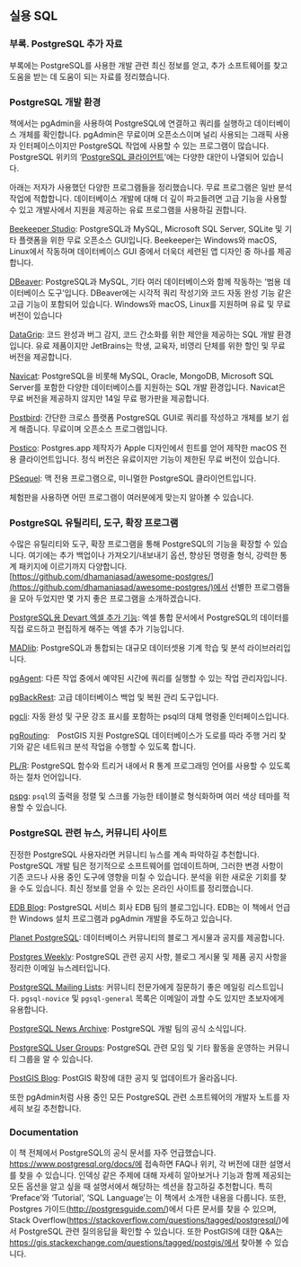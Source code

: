 ## 실용 SQL
### 부록. PostgreSQL 추가 자료

부록에는 PostgreSQL를 사용한 개발 관련 최신 정보를 얻고, 추가 소프트웨어를 찾고 도움을 받는 데 도움이 되는 자료를 정리했습니다.

### PostgreSQL 개발 환경

책에서는 pgAdmin을 사용하여 PostgreSQL에 연결하고 쿼리를 실행하고 데이터베이스 개체를 확인합니다. pgAdmin은 무료이며 오픈소스이며 널리 사용되는 그래픽 사용자 인터페이스이지만 PostgreSQL 작업에 사용할 수 있는 프로그램이 많습니다. PostgreSQL 위키의 ‘[PostgreSQL 클라이언트](https://wiki.postgresql.org/wiki/PostgreSQL_Clients)’에는 다양한 대안이 나열되어 있습니다.

아래는 저자가 사용했던 다양한 프로그램들을 정리했습니다. 무료 프로그램은 일반 분석 작업에 적합합니다. 데이터베이스 개발에 대해 더 깊이 파고들려면 고급 기능을 사용할 수 있고 개발사에서 지원을 제공하는 유료 프로그램을 사용하길 권합니다.

[Beekeeper Studio](https://www.beekeeperstudio.io/): PostgreSQL과 MySQL, Microsoft SQL Server, SQLite 및 기타 플랫폼을 위한 무료 오픈소스 GUI입니다. Beekeeper는 Windows와 macOS, Linux에서 작동하며 데이터베이스 GUI 중에서 더욱더 세련된 앱 디자인 중 하나를 제공합니다.

[DBeaver](https://dbeaver.com/): PostgreSQL과 MySQL, 기타 여러 데이터베이스와 함께 작동하는 ‘범용 데이터베이스 도구’입니다. DBeaver에는 시각적 쿼리 작성기와 코드 자동 완성 기능 같은 고급 기능이 포함되어 있습니다. Windows와 macOS, Linux를 지원하며 유료 및 무료 버전이 있습니다

[DataGrip](https://www.jetbrains.com/datagrip/): 코드 완성과 버그 감지, 코드 간소화를 위한 제안을 제공하는 SQL 개발 환경입니다. 유료 제품이지만 JetBrains는 학생, 교육자, 비영리 단체를 위한 할인 및 무료 버전을 제공합니다.

[Navicat](https://www.navicat.com/): PostgreSQL을 비롯해 MySQL, Oracle, MongoDB, Microsoft SQL Server를 포함한 다양한 데이터베이스를 지원하는 SQL 개발 환경입니다. Navicat은 무료 버전을 제공하지 않지만 14일 무료 평가판을 제공합니다.

[Postbird](https://github.com/Paxa/postbird/): 간단한 크로스 플랫폼 PostgreSQL GUI로 쿼리를 작성하고 개체를 보기 쉽게 해줍니다. 무료이며 오픈소스 프로그램입니다.

[Postico](https://eggerapps.at/postico/): Postgres.app 제작자가 Apple 디자인에서 힌트를 얻어 제작한 macOS 전용 클라이언트입니다. 정식 버전은 유료이지만 기능이 제한된 무료 버전이 있습니다.

[PSequel](https://www.psequel.com/): 맥 전용 프로그램으로, 미니멀한 PostgreSQL 클라이언트입니다.

체험판을 사용하면 어떤 프로그램이 여러분에게 맞는지 알아볼 수 있습니다.

### PostgreSQL 유틸리티, 도구, 확장 프로그램

수많은 유틸리티와 도구, 확장 프로그램을 통해 PostgreSQL의 기능을 확장할 수 있습니다. 여기에는 추가 백업이나 가져오기/내보내기 옵션, 향상된 명령줄 형식, 강력한 통계 패키지에 이르기까지 다양합니다. [https://github.com/dhamaniasad/awesome-postgres/](https://github.com/dhamaniasad/awesome-postgres/)에서 선별한 프로그램들을 모아 두었지만 몇 가지 좋은 프로그램을 소개하겠습니다.

[PostgreSQL용 Devart 엑셀 추가 기능](https://www.devart.com/excel-addins/postgresql.html): 엑셀 통합 문서에서 PostgreSQL의 데이터를 직접 로드하고 편집하게 해주는 엑셀 추가 기능입니다.

[MADlib](http://madlib.apache.org/): PostgreSQL과 통합되는 대규모 데이터셋용 기계 학습 및 분석 라이브러리입니다.

[pgAgent](https://www.pgadmin.org/docs/pgadmin4/development/pgagent.html): 다른 작업 중에서 예약된 시간에 쿼리를 실행할 수 있는 작업 관리자입니다.

[pgBackRest](https://pgbackrest.org/): 고급 데이터베이스 백업 및 복원 관리 도구입니다.

[pgcli](https://github.com/dbcli/pgcli/): 자동 완성 및 구문 강조 표시를 포함하는 psql의 대체 명령줄 인터페이스입니다.

[pgRouting](https://pgrouting.org/): PostGIS 지원 PostgreSQL 데이터베이스가 도로를 따라 주행 거리 찾기와 같은 네트워크 분석 작업을 수행할 수 있도록 합니다.

[PL/R](http://www.joeconway.com/plr.html): PostgreSQL 함수와 트리거 내에서 R 통계 프로그래밍 언어를 사용할 수 있도록 하는 절차 언어입니다.

[pspg](https://github.com/okbob/pspg/): `psql`의 출력을 정렬 및 스크롤 가능한 테이블로 형식화하며 여러 색상 테마를 적용할 수 있습니다.

### PostgreSQL 관련 뉴스, 커뮤니티 사이트

진정한 PostgreSQL 사용자라면 커뮤니티 뉴스를 계속 파악하길 추천합니다. PostgreSQL 개발 팀은 정기적으로 소프트웨어를 업데이트하며, 그러한 변경 사항이 기존 코드나 사용 중인 도구에 영향을 미칠 수 있습니다. 분석을 위한 새로운 기회를 찾을 수도 있습니다. 최신 정보를 얻을 수 있는 온라인 사이트를 정리했습니다.

[EDB Blog](https://www.enterprisedb.com/blog/): PostgreSQL 서비스 회사 EDB 팀의 블로그입니다. EDB는 이 책에서 언급한 Windows 설치 프로그램과 pgAdmin 개발을 주도하고 있습니다.

[Planet PostgreSQL](https://planet.postgresql.org/): 데이터베이스 커뮤니티의 블로그 게시물과 공지를 제공합니다.

[Postgres Weekly](https://postgresweekly.com/): PostgreSQL 관련 공지 사항, 블로그 게시물 및 제품 공지 사항을 정리한 이메일 뉴스레터입니다.

[PostgreSQL Mailing Lists](https://www.postgresql.org/list/): 커뮤니티 전문가에게 질문하기 좋은 메일링 리스트입니다. `pgsql-novice` 및 `pgsql-general` 목록은 이메일이 과할 수도 있지만 초보자에게 유용합니다.

[PostgreSQL News Archive](https://www.postgresql.org/about/newsarchive/): PostgreSQL 개발 팀의 공식 소식입니다.

[PostgreSQL User Groups](https://www.postgresql.org/community/user-groups/): PostgreSQL 관련 모임 및 기타 활동을 운영하는 커뮤니티 그룹을 알 수 있습니다.

[PostGIS Blog](http://postgis.net/blog/): PostGIS 확장에 대한 공지 및 업데이트가 올라옵니다.

또한 pgAdmin처럼 사용 중인 모든 PostgreSQL 관련 소프트웨어의 개발자 노트를 자세히 보길 추천합니다.

### Documentation

이 책 전체에서 PostgreSQL의 공식 문서를 자주 언급했습니다. https://www.postgresql.org/docs/에 접속하면 FAQ나 위키, 각 버전에 대한 설명서를 찾을 수 있습니다. 인덱싱 같은 주제에 대해 자세히 알아보거나 기능과 함께 제공되는 모든 옵션을 알고 싶을 때 설명서에서 해당하는 섹션을 참고하길 추천합니다. 특히 ‘Preface’와 ‘Tutorial’, ‘SQL Language’는 이 책에서 소개한 내용을 다룹니다.
또한, Postgres 가이드(http://postgresguide.com/)에서 다른 문서를 찾을 수 있으며, Stack Overflow(https://stackoverflow.com/questions/tagged/postgresql/)에서 PostgreSQL 관련 질의응답을 확인할 수 있습니다. 또한 PostGIS에 대한 Q&A는 https://gis.stackexchange.com/questions/tagged/postgis/에서 찾아볼 수 있습니다.


